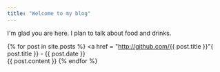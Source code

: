 ```yaml
---
title: "Welcome to my blog"
---
```


I'm glad you are here. I plan to talk about food and drinks.



{% for post in site.posts %}
  <a href = "http://github.com/{{ post.title }}"{ post.title }}</a> - {{ post.date }}\
  {{ post.content }}
{% endfor %}
